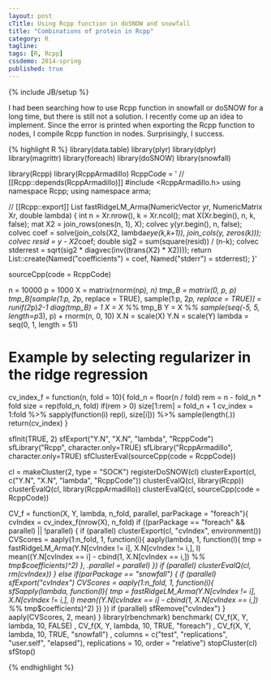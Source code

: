 ```yaml
---
layout: post
cTitle: Using Rcpp function in doSNOW and snowfall
title: "Combinations of protein in Rcpp"
category: R
tagline:
tags: [R, Rcpp]
cssdemo: 2014-spring
published: true
---
```

{% include JB/setup %}

I had been searching how to use Rcpp function in snowfall or doSNOW for a long time, but there is still not a solution. I recently come up an idea to implement. Since the error is printed when exporting the Rcpp function to nodes, I compile Rcpp function in nodes. Surprisingly, I success.

<!-- more -->

{% highlight R %}
library(data.table)
library(plyr)
library(dplyr)
library(magrittr)
library(foreach)
library(doSNOW)
library(snowfall)

library(Rcpp)
library(RcppArmadillo)
RcppCode = '
// [[Rcpp::depends(RcppArmadillo)]]
#include <RcppArmadillo.h>
using namespace Rcpp;
using namespace arma;

// [[Rcpp::export]]
List fastRidgeLM_Arma(NumericVector yr, NumericMatrix Xr, double lambda) {
  int n = Xr.nrow(), k = Xr.ncol();
  mat X(Xr.begin(), n, k, false);
  mat X2 = join_rows(ones<mat>(n, 1), X);
  colvec y(yr.begin(), n, false);
  colvec coef = solve(join_cols(X2, lambda*eye<mat>(k,k+1)),
    join_cols(y, zeros<colvec>(k)));
  colvec resid = y - X2*coef;
  double sig2 = sum(square(resid)) / (n-k);
  colvec stderrest = sqrt(sig2 * diagvec(inv((trans(X2) * X2))));
  return List::create(Named("coefficients") = coef,
                      Named("stderr") = stderrest);
}'

sourceCpp(code = RcppCode)

n = 10000
p = 1000
X = matrix(rnorm(n*p), n)
tmp_B = matrix(0, p, p)
tmp_B[sample(1:p, 2*p, replace = TRUE), sample(1:p, 2*p, replace = TRUE)] = runif(2*p)*2-1
diag(tmp_B) = 1
X = X %*% tmp_B
Y = X %*% sample(seq(-5, 5, length=p*3), p) + rnorm(n, 0, 10)
X.N = scale(X)
Y.N = scale(Y)
lambda = seq(0, 1, length = 51)

# Example by selecting regularizer in the ridge regression
cv_index_f = function(n, fold = 10){
  fold_n = floor(n / fold)
  rem = n - fold_n * fold
  size = rep(fold_n, fold)
  if(rem > 0)
    size[1:rem] = fold_n + 1
  cv_index = 1:fold %>% sapply(function(i) rep(i, size[i])) %>%
    sample(length(.))
  return(cv_index)
}

sfInit(TRUE, 2)
sfExport("Y.N", "X.N", "lambda", "RcppCode")
sfLibrary("Rcpp", character.only=TRUE)
sfLibrary("RcppArmadillo", character.only=TRUE)
sfClusterEval(sourceCpp(code = RcppCode))

cl = makeCluster(2, type = "SOCK")
registerDoSNOW(cl)
clusterExport(cl, c("Y.N", "X.N", "lambda", "RcppCode"))
clusterEvalQ(cl, library(Rcpp))
clusterEvalQ(cl, library(RcppArmadillo))
clusterEvalQ(cl, sourceCpp(code = RcppCode))

CV_f = function(X, Y, lambda, n_fold, parallel, parPackage = "foreach"){
  cvIndex = cv_index_f(nrow(X), n_fold)
  if ((parPackage == "foreach" && parallel) || !parallel)
  {
    if (parallel)
      clusterExport(cl, "cvIndex", environment())
    CVScores = aaply(1:n_fold, 1, function(i){
      aaply(lambda, 1, function(l){
        tmp = fastRidgeLM_Arma(Y.N[cvIndex != i], X.N[cvIndex != i,], l)
        mean((Y.N[cvIndex == i] - cbind(1, X.N[cvIndex == i,]) %*%
          tmp$coefficients)^2)
      }, .parallel = parallel)
    })
    if (parallel)
      clusterEvalQ(cl, rm(cvIndex))
  }
  else if(parPackage == "snowfall")
  {
    if (parallel)
      sfExport("cvIndex")
    CVScores = aaply(1:n_fold, 1, function(i){
      sfSapply(lambda, function(l){
        tmp = fastRidgeLM_Arma(Y.N[cvIndex != i], X.N[cvIndex != i,], l)
        mean((Y.N[cvIndex == i] - cbind(1, X.N[cvIndex == i,]) %*%
          tmp$coefficients)^2)
      })
    })
    if (parallel)
      sfRemove("cvIndex")
  }
  aaply(CVScores, 2, mean)
}
library(rbenchmark)
benchmark(
  CV_f(X, Y, lambda, 10, FALSE)            ,
  CV_f(X, Y, lambda, 10, TRUE, "foreach")  ,
  CV_f(X, Y, lambda, 10, TRUE, "snowfall") ,
  columns = c("test", "replications", "user.self", "elapsed"),
  replications = 10, order = "relative")
stopCluster(cl)
sfStop()

{% endhighlight %}

